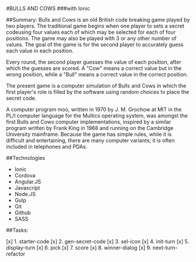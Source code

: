 #BULLS AND COWS
###with Ionic

##Summary:
Bulls and Cows is an old British code breaking game played by two
players. The traditional game begins when one player to sets a secret 
codeusing four values each of which may be selected for each of four
positions. The game may also be played with 3 or any other 
number of values. The goal of the game is for the second player to 
accurately guess each value in each position.

Every round, the second player guesses the value of each position,
after which the guesses are scored. A "Cow" means a correct value
but in the wrong position, while a "Bull" means a correct value
in the correct position.

The present game is a computer simulation of Bulls and Cows in which
the first player's role is filled by the software using random
choices to place the secret code.

A computer program moo, written in 1970 by J. M. Grochow at MIT in the 
PL/I computer language for the Multics operating system, was amongst 
the first Bulls and Cows computer implementations, inspired by a 
similar program written by Frank King in 1968 and running on the 
Cambridge University mainframe. Because the game has simple rules, 
while it is difficult and entertaining, there are many computer 
variants; it is often included in telephones and PDAs.


##Technologies
- Ionic
- Cordova
- Angular.JS
- Javascript
- Node.JS
- Gulp
- Git
- Github
- SASS

##Tasks:

[x] 1. starter-code
[x] 2. gen-secret-code
[x] 3. sel-icon
[x] 4. init-turn
[x] 5. display-turn
[x] 6. pick
[x] 7. score
[x] 8. winner-dialog
[x] 9. next-turn-refactor




